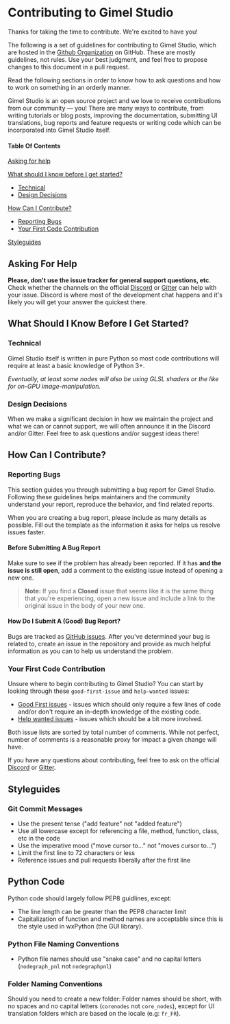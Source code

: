 # Contributing to Gimel Studio

Thanks for taking the time to contribute. We're excited to have you!

The following is a set of guidelines for contributing to Gimel Studio, which are hosted in the [Github Organization](https://github.com/GimelStudio) on GitHub. These are mostly guidelines, not rules. Use your best judgment, and feel free to propose changes to this document in a pull request.

Read the following sections in order to know how to ask questions and how to work on something in an orderly manner.

Gimel Studio is an open source project and we love to receive contributions from our community — you! There are many ways to contribute, from writing tutorials or blog posts, improving the documentation, submitting UI translations, bug reports and feature requests or writing code which can be incorporated into Gimel Studio itself.


#### Table Of Contents

[Asking for help](#asking-for-help)

[What should I know before I get started?](#what-should-i-know-before-i-get-started)
  * [Technical](#technical)
  * [Design Decisions](#design-decisions)

[How Can I Contribute?](#how-can-i-contribute)
  * [Reporting Bugs](#reporting-bugs)
  * [Your First Code Contribution](#your-first-code-contribution)

[Styleguides](#styleguides)


## Asking For Help

**Please, don't use the issue tracker for general support questions, etc**. Check whether the channels on the official [Discord](https://discord.gg/RqwbDrVDpK) or [Gitter](https://gitter.im/Gimel-Studio/community) can help with your issue. Discord is where most of the development chat happens and it's likely you will get your answer the quickest there.


## What Should I Know Before I Get Started?

### Technical

Gimel Studio itself is written in pure Python so most code contributions will require at least a basic knowledge of Python 3+.

*Eventually, at least some nodes will also be using GLSL shaders or the like for on-GPU image-manipulation.*

### Design Decisions

When we make a significant decision in how we maintain the project and what we can or cannot support, we will often announce it in the Discord and/or Gitter. Feel free to ask questions and/or suggest ideas there!


## How Can I Contribute?

### Reporting Bugs

This section guides you through submitting a bug report for Gimel Studio. Following these guidelines helps maintainers and the community understand your report, reproduce the behavior, and find related reports.

When you are creating a bug report, please include as many details as possible. Fill out the template as the information it asks for helps us resolve issues faster.

#### Before Submitting A Bug Report

Make sure to see if the problem has already been reported. If it has **and the issue is still open**, add a comment to the existing issue instead of opening a new one.

> **Note:** If you find a **Closed** issue that seems like it is the same thing that you're experiencing, open a new issue and include a link to the original issue in the body of your new one.

#### How Do I Submit A (Good) Bug Report?

Bugs are tracked as [GitHub issues](https://guides.github.com/features/issues/). After you've determined  your bug is related to, create an issue in the repository and provide as much helpful information as you can to help us understand the problem.

### Your First Code Contribution

Unsure where to begin contributing to Gimel Studio? You can start by looking through these `good-first-issue` and `help-wanted` issues:

* [Good First issues](https://github.com/GimelStudio/GimelStudio/issues?q=is%3Aissue+is%3Aopen+label%3A%22good+first+issue%22) - issues which should only require a few lines of code and/or don't require an in-depth knowledge of the existing code.
* [Help wanted issues](https://github.com/GimelStudio/GimelStudio/issues?q=is%3Aissue+is%3Aopen+label%3A%22help+wanted%22) - issues which should be a bit more involved.

Both issue lists are sorted by total number of comments. While not perfect, number of comments is a reasonable proxy for impact a given change will have.

If you have any questions about contributing, feel free to ask on the official [Discord](https://discord.gg/RqwbDrVDpK) or [Gitter](https://gitter.im/Gimel-Studio/community).


## Styleguides

### Git Commit Messages

* Use the present tense ("add feature" not "added feature")
* Use all lowercase except for referencing a file, method, function, class, etc in the code
* Use the imperative mood ("move cursor to..." not "moves cursor to...")
* Limit the first line to 72 characters or less
* Reference issues and pull requests liberally after the first line

## Python Code

Python code should largely follow PEP8 guidlines, except:

* The line length can be greater than the PEP8 character limit
* Capitalization of function and method names are acceptable since this is the style used in wxPython (the GUI library).

### Python File Naming Conventions

* Python file names should use "snake case" and no capital letters (``nodegraph_pnl`` not ``nodegraphpnl``)

### Folder Naming Conventions

Should you need to create a new folder: Folder names should be short, with no spaces and no capital letters (``corenodes`` not ``core_nodes``), except for UI translation folders which are based on the locale (e.g: ``fr_FR``).